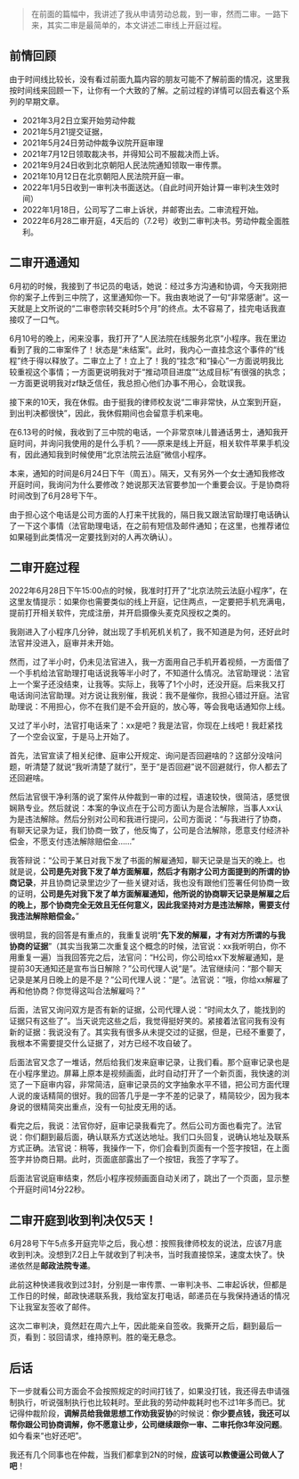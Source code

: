 >在前面的篇幅中，我讲述了我从申请劳动总裁，到一审，然而二审。一路下来，其实二审是最简单的，本文讲述二审线上开庭过程。

## 前情回顾

由于时间线比较长，没有看过前面九篇内容的朋友可能不了解前面的情况，这里我按时间线来回顾一下，让你有一个大致的了解。之前过程的详情可以回去看这个系列的早期文章。

- 2021年3月2日立案开始劳动仲裁
- 2021年5月21提交证据，
- 2021年5月24日劳动仲裁争议院开庭审理
- 2021年7月12日领取裁决书，并得知公司不服裁决而上诉。
- 2021年9月24日收到北京朝阳人民法院通知领取一审传票。
- 2021年10月12日在北京朝阳人民法院开庭一审。
- 2022年1月5日收到一审判决书面送达。（自此时间开始计算一审判决生效时间）
- 2022年1月18日，公司写了二审上诉状，并邮寄出去。二审流程开始。
- 2022年6月28二审开庭，4天后的（7.2号）收到二审判决书。劳动仲裁全面胜利。

## 二审开通通知

6月初的时候，我接到了书记员的电话，她说：经过多方沟通和协调，今天我刚把你的案子上传到三中院了，这里通知你一下。我由衷地说了一句“非常感谢”。这一天就是上文所说的“二审卷宗转交耗时5个月”的终点。太不容易了，挂完电话我直接叹了一口气。

6月10号的晚上，闲来没事，我打开了“人民法院在线服务北京”小程序。我在里边看到了我的二审案件了！状态是“未结案”。此时，我内心一直挂念这个事件的“线程”终于得以释放了。二审立上了！立上了！我的“挂念”和“操心”一方面说明我比较重视这个事情；一方面更说明我对于“推动项目进度”“达成目标”有很强的执念；一方面更说明我对zf缺乏信任，我总担心他们办事不用心，会耽误我。

接下来的10天，我在休假。由于挺我的律师校友说“二审非常快，从立案到开庭，到出判决都很快”，因此，我休假期间也会留意手机来电。

在6.13号的时候，我收到了三中院的电话，一个非常京味儿普通话男士，通知我开庭时间，并询问我使用的是什么手机？——原来是线上开庭，相关软件苹果手机没有，因此通知我到时候使用“北京法院云法庭”微信小程序。

本来，通知的时间是6月24日下午（周五）。隔天，又有另外一个女士通知我修改开庭时间，我询问为什么要修改？她说那天法官要参加一个重要会议。于是协商将时间改到了6月28号下午。

由于担心这个电话是公司方面的人打来干扰我的，隔日我又跟法官助理打电话确认了一下这个事情（法官助理电话，在之前有短信及邮件通知；在这里，也推荐诸位如果碰到此类情况一定要找到对的人再次确认）。

## 二审开庭过程

2022年6月28日下午15:00点的时候，我准时打开了“北京法院云法庭小程序”，在这里友情提示：如果你也需要类似的线上开庭，记住两点，一定要把手机充满电，提前打开相关软件，完成注册，并开启摄像头麦克风授权之类的。

我刚进入了小程序几分钟，就出现了手机死机关机了，我不知道是为何，还好此时法官并没进入，庭审并未开始。

然而，过了半小时，仍未见法官进入，我一方面用自己手机开着视频，一方面借了一个手机给法官助理打电话说我等半小时了，不知道什么情况。法官助理说：法官上一个案子还没结束，让我等。实际上，我等了1个小时，还没开庭。后来我又打电话询问法官助理。对方说让我别催，我说：我不是催你，我担心错过开庭。法官助理说：不用担心，你不在我们是不会开庭的，放心等，等会我电话通知你上线。

又过了半小时，法官打电话来了：xx是吧？我是法官，你现在上线吧！我赶紧找了一个空会议室，于是马上开始了。

首先，法官宣读了相关纪律、庭审公开规定、询问是否回避啥的？这部分没啥问题，听清楚了就说“我听清楚了就行”，至于“是否回避”说不回避就行，你人都去了还回避啥。

然后法官很干净利落的说了案件从仲裁到一审的过程，语速较快，很简洁，感觉很娴熟专业。然后就说：本案的争议点在于公司方面认为是合法解除，当事人xx认为是违法解除。然后分别对公司和我进行提问，公司方面说：“与我进行了协商，有聊天记录为证，我们协商一致了，他反悔了，公司是合法解除，愿意支付经济补偿金，不愿支付违法解除赔偿金……”

我答辩说：“公司于某日对我下发了书面的解雇通知，聊天记录是当天的晚上。也就是说，**公司是先对我下发了单方面解雇，然后才有刚才公司方面提到的所谓的协商记录**，并且协商记录里边少了一些关键对话，我也没有跟他们签署任何协商一致的证明，**公司是先对我下发了单方面解雇通知，他所说的协商聊天记录是解雇之后的晚上，那个协商完全无效且无任何意义，因此我坚持对方是违法解除，需要支付我违法解除赔偿金。**”

很明显，我的回答是有重点的，我重复说明“**先下发的解雇，才有对方所谓的与我协商的证据**”（其实当我第二次重复这个概念的时候，法官说：xx我听明白，你不用重复一遍）当我回答完之后，法官问：“H公司，你公司给xx下发解雇通知，是提前30天通知还是宣布当日解除？”公司代理人说“是”。法官继续问：“那个聊天记录是某月日晚上的是不是？”公司代理人说：“是”。法官说：“哦，你给xx解雇了再和他协商？你觉得这叫合法解雇吗？”

后面，法官又询问双方是否有新的证据，公司代理人说：“时间太久了，能找到的证据只有这些了”。当天说完这些之后，我觉得挺好笑的。紧接着法官问我有没有新的证据：我说没有了。其实我有很多从未提交过的证据，但是，已经不重要了，我根本不需要提交什么证据了，对方已经不攻自破了。

后面法官又念了一堆话，然后给我们发来庭审记录，让我们看。那个庭审记录也是在小程序里边。屏幕上原本是视频画面，此时自动打开了一个新页面，我快速的浏览了一下庭审内容，非常简洁，庭审记录员的文字抽象水平不错，把公司方面代理人说的废话精简的很好。我的回答几乎是一字不差的记录了，精简较少，因为我本身说的很精简突出重点，没有一句扯皮无用的话。

看完之后，我说：法官你好，庭审记录我看完了。然后公司方面也看完了。法官说：你们翻到最后面，确认联系方式送达地址。我们口头回复，说确认地址及联系方式正确。法官说：稍等，我操作一下，你们会看到页面有一个签字按钮，在上面签字并协商日期。此时，页面底部露出了一个按钮，我签了字写了。

后面法官说庭审结束，然后小程序视频画面自动关闭了，跳出了一个页面，显示整个开庭时间14分22秒。

## 二审开庭到收到判决仅5天！

6月28号下午5点多开庭完毕之后，我心想：按照我律师校友的说法，应该7月底收到判决。没想到7.2日上午就收到了判决书，当时我直接惊呆，速度太快了。快递依然是**邮政法院专递**。

此前这种快递我收到过3封，分别是一审传票、一审判决书、二审起诉状，但都是工作日的时候，邮政快递联系我，我给室友打电话，邮递员在与我保持通话的情况下让我室友签收了邮件。

这次二审判决，竟然赶在周六上午，因此能亲自签收。我撕开之后，翻到最后一页，看到：驳回请求，维持原判。胜的毫无悬念。

## 后话

下一步就看公司方面会不会按照规定的时间打钱了，如果没打钱，我还得去申请强制执行，听说强制执行也比较耗时。至此我的劳动仲裁耗时也不过1年多而已。犹记得仲裁阶段，**调解员给我做思想工作劝我妥协**的时候说：**你少要点钱，我还可以帮你跟公司协商调解，你不愿意让步，公司继续跟你一审、二审托你3年没问题**。如今看来“也好还吧”。

我还有几个同事也在仲裁，当我们都拿到2N的时候，**应该可以教傻逼公司做人了吧**！
